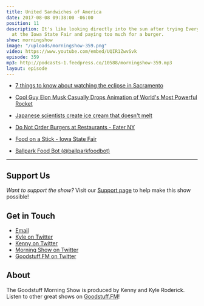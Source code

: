 ```yaml
---
title: United Sandwiches of America
date: 2017-08-08 09:38:00 -06:00
position: 11
description: It's like looking directly into the sun after trying Everything chips
  at the Iowa State Fair and paying too much for a burger.
show: morningshow
image: "/uploads/morningshow-359.png"
video: https://www.youtube.com/embed/UQIR1ZwvSvk
episode: 359
mp3: http://podcasts-1.feedpress.co/10588/morningshow-359.mp3
layout: episode
---
```


* [7 things to know about watching the eclipse in Sacramento](http://www.sacbee.com/news/local/article165470987.html)

* [Cool Guy Elon Musk Casually Drops Animation of World's Most Powerful Rocket](http://gizmodo.com/cool-guy-elon-musk-casually-drops-new-animation-of-worl-1797596728)

* [Japanese scientists create ice cream that doesn't melt](https://phys.org/news/2017-08-japanese-scientists-ice-cream-doesnt.html)

* [Do Not Order Burgers at Restaurants - Eater NY](https://ny.eater.com/2017/7/24/16011652/do-not-order-burgers-at-restaurants)

* [Food on a Stick - Iowa State Fair](https://www.iowastatefair.org/food/food-on-a-stick/)

* [Ballpark Food Bot (@ballparkfoodbot)](https://twitter.com/ballparkfoodbot)

---

## Support Us
*Want to support the show?* Visit our [Support page](https://goodstuff.fm/support) to help make this show possible!

## Get in Touch
* [Email](mailto:kyle@goodstuff.fm)
* [Kyle on Twitter](http://twitter.com/dogburps)
* [Kenny on Twitter](http://twitter.com/kennyaroderick)
* [Morning Show on Twitter](http://twitter.com/morningshowam)
* [Goodstuff.FM on Twitter](http://twitter.com/goodstufffm)

## About
The Goodstuff Morning Show is produced by Kenny and Kyle Roderick. Listen to other great shows on [Goodstuff.FM](http://goodstuff.fm/shows)!